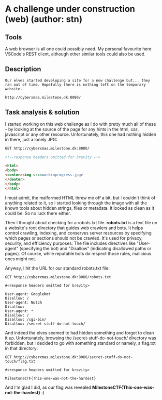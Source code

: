 # A challenge under construction (web) (author: stn)

## Tools

A web browser is all one could possibly need. My personal favourite here VSCode's REST client, although other similar tools could also be used.

## Description

```shell
Our elves started developing a site for a new challenge but... they ran out of time. Hopefully there is nothing left on the temporary website.

http://cyberxmas.milestone.dk:8080/
```

## Task analysis & solution

I started working on this web challenge as I do with pretty much all of these - by looking at the source of the page for any hints in the html, css, javascript or any other resource. Unfortunately, this one had nothing hidden in there, just a lonely JPG:

```html
GET http://cyberxmas.milestone.dk:8080/

<!--response headers omitted for brevity -->

<html>
<body>
<center><img src=workinprogress.jpg>
</denter>
</body>
</html>
```

I must admit, the malformed HTML threw me off a bit, but I couldn't think of anything related to it, so I started looking through the image with all the known tools about hidden strings, files or metadata. It looked as clean as it could be. So no luck there either.

Then I thought about checking for a robots.txt file. **robots.txt** is a text file on a website's root directory that guides web crawlers and bots. It helps control crawling, indexing, and conserves server resources by specifying which pages or sections should not be crawled. It's used for privacy, security, and efficiency purposes. The file includes directives like "User-agent" (specifying the bot) and "Disallow" (indicating disallowed paths or pages). Of course, while reputable bots do respect those rules, malicious ones might not. 

Anyway, I hit the URL for our standard robots.txt file:

```shell
GET http://cyberxmas.milestone.dk:8080/robots.txt

#<response headers omitted for brevity>

User-agent: Googlebot
Disallow: /
User-agent: Nutch
Disallow: 
User-agent: *
Disallow: /
Disallow: /cgi-bin/
Disallow: /secret-stuff-do-not-touch/
```

And indeed the elves seemed to had hidden something and forgot to clean it up. Unfortunately, browsing the /secret-stuff-do-not-touch/ directory was forbidden, but I decided to go with something standard or namely, a flag.txt in that directory:

```shell
GET http://cyberxmas.milestone.dk:8080/secret-stuff-do-not-touch/flag.txt

#<response headers omitted for brevity>

MilestoneCTF{This-one-was-not-the-hardest}
```

And I'm glad I did, as our flag was revealed **MilestoneCTF{This-one-was-not-the-hardest}** :)